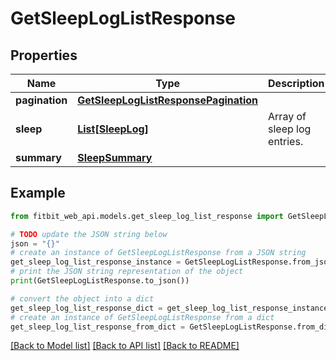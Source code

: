 # GetSleepLogListResponse

## Properties

| Name           | Type                                                                          | Description                 | Notes      |
| -------------- | ----------------------------------------------------------------------------- | --------------------------- | ---------- |
| **pagination** | [**GetSleepLogListResponsePagination**](GetSleepLogListResponsePagination.md) |                             | [optional] |
| **sleep**      | [**List[SleepLog]**](SleepLog.md)                                             | Array of sleep log entries. | [optional] |
| **summary**    | [**SleepSummary**](SleepSummary.md)                                           |                             | [optional] |

## Example

```python
from fitbit_web_api.models.get_sleep_log_list_response import GetSleepLogListResponse

# TODO update the JSON string below
json = "{}"
# create an instance of GetSleepLogListResponse from a JSON string
get_sleep_log_list_response_instance = GetSleepLogListResponse.from_json(json)
# print the JSON string representation of the object
print(GetSleepLogListResponse.to_json())

# convert the object into a dict
get_sleep_log_list_response_dict = get_sleep_log_list_response_instance.to_dict()
# create an instance of GetSleepLogListResponse from a dict
get_sleep_log_list_response_from_dict = GetSleepLogListResponse.from_dict(get_sleep_log_list_response_dict)
```

[[Back to Model list]](../README.md#documentation-for-models) [[Back to API list]](../README.md#documentation-for-api-endpoints) [[Back to README]](../README.md)
